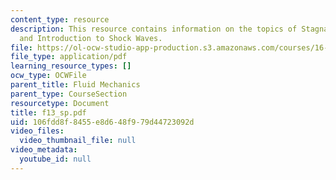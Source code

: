 ```yaml
---
content_type: resource
description: This resource contains information on the topics of Stagnation Quantities
  and Introduction to Shock Waves.
file: https://ol-ocw-studio-app-production.s3.amazonaws.com/courses/16-01-unified-engineering-i-ii-iii-iv-fall-2005-spring-2006/106fdd8f8455e8d648f979d44723092d_f13_sp.pdf
file_type: application/pdf
learning_resource_types: []
ocw_type: OCWFile
parent_title: Fluid Mechanics
parent_type: CourseSection
resourcetype: Document
title: f13_sp.pdf
uid: 106fdd8f-8455-e8d6-48f9-79d44723092d
video_files:
  video_thumbnail_file: null
video_metadata:
  youtube_id: null
---
```

